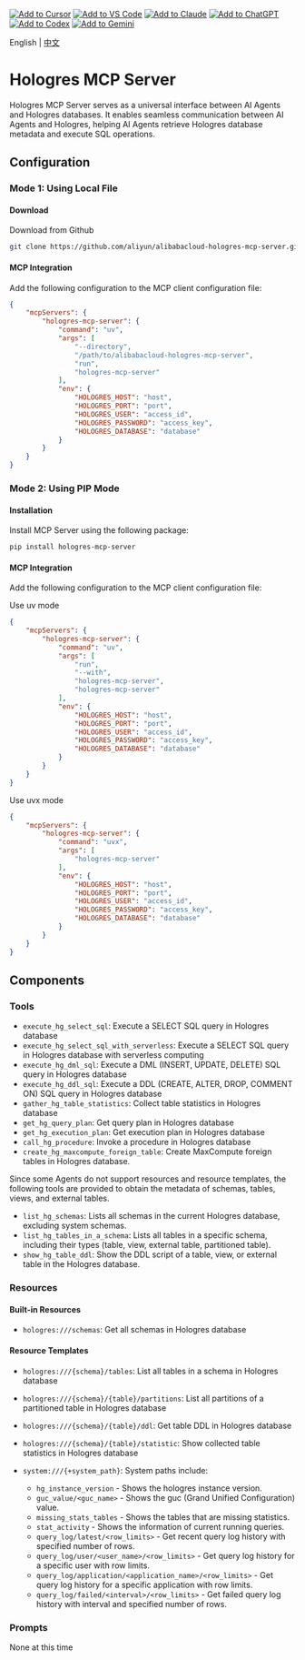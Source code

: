 [![Add to Cursor](https://fastmcp.me/badges/cursor_dark.svg)](https://fastmcp.me/MCP/Details/1175/hologres)
[![Add to VS Code](https://fastmcp.me/badges/vscode_dark.svg)](https://fastmcp.me/MCP/Details/1175/hologres)
[![Add to Claude](https://fastmcp.me/badges/claude_dark.svg)](https://fastmcp.me/MCP/Details/1175/hologres)
[![Add to ChatGPT](https://fastmcp.me/badges/chatgpt_dark.svg)](https://fastmcp.me/MCP/Details/1175/hologres)
[![Add to Codex](https://fastmcp.me/badges/codex_dark.svg)](https://fastmcp.me/MCP/Details/1175/hologres)
[![Add to Gemini](https://fastmcp.me/badges/gemini_dark.svg)](https://fastmcp.me/MCP/Details/1175/hologres)

English | [中文](README_ZH.md)

# Hologres MCP Server

Hologres MCP Server serves as a universal interface between AI Agents and Hologres databases. It enables seamless communication between AI Agents and Hologres, helping AI Agents retrieve Hologres database metadata and execute SQL operations.

## Configuration

### Mode 1: Using Local File

#### Download

Download from Github

```bash
git clone https://github.com/aliyun/alibabacloud-hologres-mcp-server.git
```

#### MCP Integration

Add the following configuration to the MCP client configuration file:

```json
{
    "mcpServers": {
        "hologres-mcp-server": {
            "command": "uv",
            "args": [
                "--directory",
                "/path/to/alibabacloud-hologres-mcp-server",
                "run",
                "hologres-mcp-server"
            ],
            "env": {
                "HOLOGRES_HOST": "host",
                "HOLOGRES_PORT": "port",
                "HOLOGRES_USER": "access_id",
                "HOLOGRES_PASSWORD": "access_key",
                "HOLOGRES_DATABASE": "database"
            }
        }
    }
}
```

### Mode 2: Using PIP Mode

#### Installation

Install MCP Server using the following package:

```bash
pip install hologres-mcp-server
```

#### MCP Integration

Add the following configuration to the MCP client configuration file:

Use uv mode

```json
{
    "mcpServers": {
        "hologres-mcp-server": {
            "command": "uv",
            "args": [
                "run",
                "--with",
                "hologres-mcp-server",
                "hologres-mcp-server"
            ],
            "env": {
                "HOLOGRES_HOST": "host",
                "HOLOGRES_PORT": "port",
                "HOLOGRES_USER": "access_id",
                "HOLOGRES_PASSWORD": "access_key",
                "HOLOGRES_DATABASE": "database"
            }
        }
    }
}
```
Use uvx mode

```json
{
    "mcpServers": {
        "hologres-mcp-server": {
            "command": "uvx",
            "args": [
                "hologres-mcp-server"
            ],
            "env": {
                "HOLOGRES_HOST": "host",
                "HOLOGRES_PORT": "port",
                "HOLOGRES_USER": "access_id",
                "HOLOGRES_PASSWORD": "access_key",
                "HOLOGRES_DATABASE": "database"
            }
        }
    }
}
```

## Components

### Tools

* `execute_hg_select_sql`: Execute a SELECT SQL query in Hologres database
* `execute_hg_select_sql_with_serverless`: Execute a SELECT SQL query in Hologres database with serverless computing
* `execute_hg_dml_sql`: Execute a DML (INSERT, UPDATE, DELETE) SQL query in Hologres database
* `execute_hg_ddl_sql`: Execute a DDL (CREATE, ALTER, DROP, COMMENT ON) SQL query in Hologres database
* `gather_hg_table_statistics`: Collect table statistics in Hologres database
* `get_hg_query_plan`: Get query plan in Hologres database
* `get_hg_execution_plan`: Get execution plan in Hologres database
* `call_hg_procedure`: Invoke a procedure in Hologres database
* `create_hg_maxcompute_foreign_table`: Create MaxCompute foreign tables in Hologres database.

Since some Agents do not support resources and resource templates, the following tools are provided to obtain the metadata of schemas, tables, views, and external tables.
* `list_hg_schemas`: Lists all schemas in the current Hologres database, excluding system schemas.
* `list_hg_tables_in_a_schema`: Lists all tables in a specific schema, including their types (table, view, external table, partitioned table).
* `show_hg_table_ddl`: Show the DDL script of a table, view, or external table in the Hologres database.

### Resources

#### Built-in Resources

* `hologres:///schemas`: Get all schemas in Hologres database

#### Resource Templates

* `hologres:///{schema}/tables`: List all tables in a schema in Hologres database
* `hologres:///{schema}/{table}/partitions`: List all partitions of a partitioned table in Hologres database
* `hologres:///{schema}/{table}/ddl`: Get table DDL in Hologres database
* `hologres:///{schema}/{table}/statistic`: Show collected table statistics in Hologres database
* `system:///{+system_path}`:
  System paths include:

  * `hg_instance_version` - Shows the hologres instance version.
  * `guc_value/<guc_name>` - Shows the guc (Grand Unified Configuration) value.
  * `missing_stats_tables` - Shows the tables that are missing statistics.
  * `stat_activity` - Shows the information of current running queries.
  * `query_log/latest/<row_limits>` - Get recent query log history with specified number of rows.
  * `query_log/user/<user_name>/<row_limits>` - Get query log history for a specific user with row limits.
  * `query_log/application/<application_name>/<row_limits>` - Get query log history for a specific application with row limits.
  * `query_log/failed/<interval>/<row_limits>` - Get failed query log history with interval and specified number of rows.

### Prompts

None at this time

